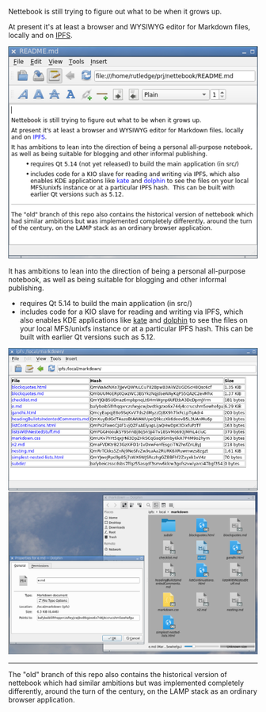 Nettebook is still trying to figure out what to be when it grows up.

At present it's at least a browser and WYSIWYG editor for Markdown files,
locally and on [IPFS](https://ipfs.io).

![screenshot](images/screenshot.png)

It has ambitions to lean into the direction of being a personal all-purpose
notebook, as well as being suitable for blogging and other informal publishing.

- requires Qt 5.14 to build the main application (in src/)
- includes code for a KIO slave for reading and writing via IPFS, which also
  enables KDE applications like [kate](https://kate-editor.org) and 
  [dolphin](https://kde.org/applications/system/org.kde.dolphin) to see the
  files on your local MFS/unixfs instance or at a particular IPFS hash.  This
  can be built with earlier Qt versions such as 5.12.

![screenshot](images/screenshot-ipfs.png)
![screenshot](images/screenshot-dolphin.png)

- - -
The "old" branch of this repo also contains the historical version of nettebook
which had similar ambitions but was implemented completely differently, around
the turn of the century, on the LAMP stack as an ordinary browser application.

